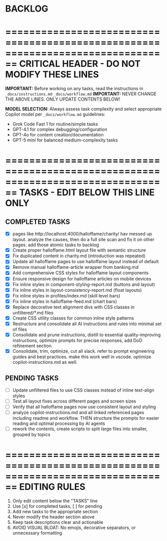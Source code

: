 # BACKLOG

================================================================================
CRITICAL HEADER - DO NOT MODIFY THESE LINES
================================================================================

**IMPORTANT:** Before working on any tasks, read the instructions in `_docs/instructions.md` `_docs/workflow.md`
**IMPORTANT:** NEVER CHANGE THE ABOVE LINES. ONLY UPDATE CONTENTS BELOW!

**MODEL SELECTION:** Always assess task complexity and select appropriate Copilot model per `_docs/workflow.md` guidelines:
- Grok Code Fast 1 for routine/simple tasks
- GPT-4.1 for complex debugging/configuration
- GPT-4o for content creation/documentation
- GPT-5 mini for balanced medium-complexity tasks

================================================================================
TASKS - EDIT BELOW THIS LINE ONLY
================================================================================

## COMPLETED TASKS
- [x] pages like http://localhost:4000/halloffame/charity/ hav messed up layout. analyze the causes, then do a full site scan and fix it on other pages. add those atomic tasks to backlog
- [x] Create proper halloffame.html layout file with semantic structure
- [x] Fix duplicated content in charity.md (introduction was repeated)
- [x] Update all halloffame pages to use halloffame layout instead of default
- [x] Remove manual halloffame-article wrapper from banking.md
- [x] Add comprehensive CSS styles for halloffame layout components
- [x] Ensure responsive design for halloffame articles on mobile devices
- [x] Fix inline styles in component-styling-report.md (buttons and layout)
- [x] Fix inline styles in layout-consistency-report.md (float layouts)
- [x] Fix inline styles in profiles/index.md (skill level bars)
- [x] Fix inline styles in halloffame-feed.md (chart bars)
- [x] Replace decorative text alignment divs with CSS classes in unfiltered/*.md files
- [x] Create CSS utility classes for common inline style patterns
- [x] Restructure and consolidate all AI instructions and rules into minimal set of files
- [x] Consolidate and prune instructions, distill to essential quality-improving instructions, optimize prompts for precise responses, add DoD refinement section
- [x] Consolidate, trim, optimize, cut all slack. refer to prompt engineering guides and best practices. make this work well in vscode. optimize copilot-instructions.md as well.

## PENDING TASKS
- [ ] Update unfiltered files to use CSS classes instead of inline text-align styles
- [ ] Test all layout fixes across different pages and screen sizes
- [ ] Verify that all halloffame pages now use consistent layout and styling
- [ ] analyze copilot-instructions.md and all linked referenced pages including readme and workflow. THEN structure the prompts for easier reading and optimal processing by AI agents
- [ ] rework the contents, create scripts to split large files into smaller, grouped by topics

================================================================================
EDITING RULES
================================================================================
1. Only edit content below the "TASKS" line
2. Use [x] for completed tasks, [ ] for pending
3. Add new tasks to the appropriate section
4. Never modify the header section above
5. Keep task descriptions clear and actionable
6. AVOID VISUAL BLOAT: No emojis, decorative separators, or unnecessary formatting